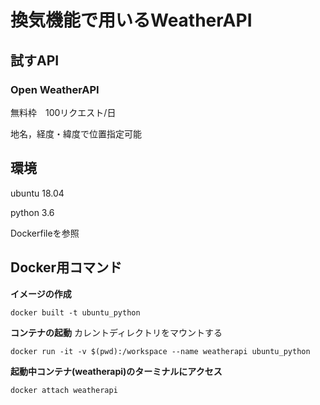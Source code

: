 # 換気機能で用いるWeatherAPI
## 試すAPI

### Open WeatherAPI

無料枠　100リクエスト/日

地名，経度・緯度で位置指定可能

## 環境
ubuntu 18.04

python 3.6

Dockerfileを参照 

## Docker用コマンド
**イメージの作成**

`docker built -t ubuntu_python`

**コンテナの起動** カレントディレクトリをマウントする

`docker run -it -v $(pwd):/workspace --name weatherapi ubuntu_python`

**起動中コンテナ(weatherapi)のターミナルにアクセス**

`docker attach weatherapi`
